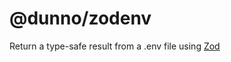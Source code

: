 # @dunno/zodenv

Return a type-safe result from a .env file using [Zod](https://npmjs.com/package/zod)